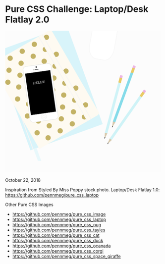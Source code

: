 # Pure CSS Challenge: Laptop/Desk Flatlay 2.0

![Final Version:](pure_css_desk-flatlay-FINAL.png)


October 22, 2018

Inspiration from Styled By Miss Poppy stock photo.
Laptop/Desk Flatlay 1.0: https://github.com/pennmeg/pure_css_laptop

Other Pure CSS Images
* https://github.com/pennmeg/pure_css_image
* https://github.com/pennmeg/pure_css_laptop
* https://github.com/pennmeg/pure_css_pug
* https://github.com/pennmeg/pure_css_tayles
* https://github.com/pennmeg/pure_css_cat
* https://github.com/pennmeg/pure_css_duck
* https://github.com/pennmeg/pure_css_ocanada
* https://github.com/pennmeg/pure_css_corgi
* https://github.com/pennmeg/pure_css_space_giraffe
